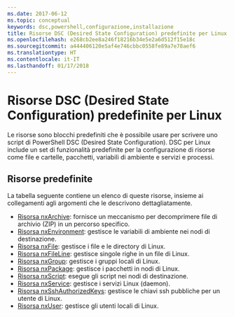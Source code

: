```yaml
---
ms.date: 2017-06-12
ms.topic: conceptual
keywords: dsc,powershell,configurazione,installazione
title: Risorse DSC (Desired State Configuration) predefinite per Linux
ms.openlocfilehash: e268cb2ee8a246f18216b34e5e2a6d512f15e18c
ms.sourcegitcommit: a444406120e5af4e746cbbc0558fe89a7e78aef6
ms.translationtype: HT
ms.contentlocale: it-IT
ms.lasthandoff: 01/17/2018
---
```

# <a name="built-in-desired-state-configuration-resources-for-linux"></a>Risorse DSC (Desired State Configuration) predefinite per Linux

Le risorse sono blocchi predefiniti che è possibile usare per scrivere uno script di PowerShell DSC (Desired State Configuration). DSC per Linux include un set di funzionalità predefinite per la configurazione di risorse come file e cartelle, pacchetti, variabili di ambiente e servizi e processi.

## <a name="built-in-resources"></a>Risorse predefinite 

La tabella seguente contiene un elenco di queste risorse, insieme ai collegamenti agli argomenti che le descrivono dettagliatamente.

* [Risorsa nxArchive](lnxArchiveResource.md): fornisce un meccanismo per decomprimere file di archivio (ZIP) in un percorso specifico.
* [Risorsa nxEnvironment](lnxEnvironmentResource.md): gestisce le variabili di ambiente nei nodi di destinazione. 
* [Risorsa nxFile](lnxFileResource.md): gestisce i file e le directory di Linux. 
* [Risorsa nxFileLine](lnxFileLineResource.md): gestisce singole righe in un file di Linux. 
* [Risorsa nxGroup](lnxGroupResource.md): gestisce i gruppi locali di Linux. 
* [Risorsa nxPackage](lnxPackageResource.md): gestisce i pacchetti in nodi di Linux.
* [Risorsa nxScript](lnxScriptResource.md): esegue gli script nei nodi di destinazione.
* [Risorsa nxService](lnxServiceResource.md): gestisce i servizi Linux (daemon).
* [Risorsa nxSshAuthorizedKeys](lnxSshAuthorizedKeysResource.md): gestisce le chiavi ssh pubbliche per un utente di Linux. 
* [Risorsa nxUser](lnxUserResource.md): gestisce gli utenti locali di Linux. 
  

